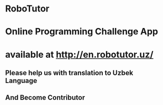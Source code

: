 # RoboTutor
# Online Programming Challenge App
# available at http://en.robotutor.uz/
## Please help us with translation to Uzbek Language
## And Become Contributor
